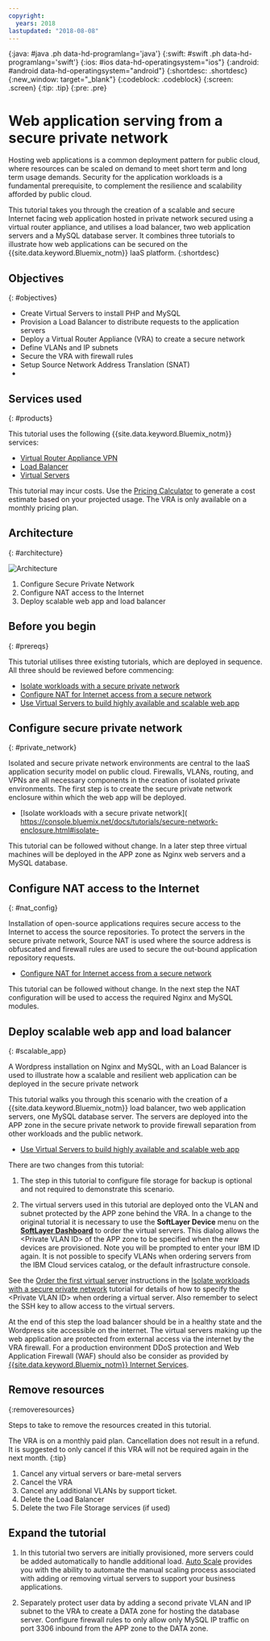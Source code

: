 ```yaml
---
copyright:
  years: 2018
lastupdated: "2018-08-08"
---
```


{:java: #java .ph data-hd-programlang='java'}
{:swift: #swift .ph data-hd-programlang='swift'}
{:ios: #ios data-hd-operatingsystem="ios"}
{:android: #android data-hd-operatingsystem="android"}
{:shortdesc: .shortdesc}
{:new_window: target="_blank"}
{:codeblock: .codeblock}
{:screen: .screen}
{:tip: .tip}
{:pre: .pre}

# Web application serving from a secure private network

Hosting web applications is a common deployment pattern for public cloud, where resources can be scaled on demand to meet short term and long term usage demands. Security for the application workloads is a fundamental prerequisite, to complement the resilience and scalability afforded by public cloud. 

This tutorial takes you through the creation of a scalable and secure Internet facing web application hosted in private network secured using a virtual router appliance, and utilises a load balancer, two web application servers and a MySQL database server. It combines three tutorials to illustrate how web applications can be secured on the {{site.data.keyword.Bluemix_notm}} IaaS platform.
{:shortdesc}

## Objectives
{: #objectives}

-	Create Virtual Servers to install PHP and MySQL
-	Provision a Load Balancer to distribute requests to the application servers
-	Deploy a Virtual Router Appliance (VRA) to create a secure network
-	Define VLANs and IP subnets 
-	Secure the VRA with firewall rules
-	Setup Source Network Address Translation (SNAT) 
-	
## Services used
{: #products}

This tutorial uses the following {{site.data.keyword.Bluemix_notm}} services: 

* [Virtual Router Appliance VPN](https://console.bluemix.net/docs/infrastructure/virtual-router-appliance/about.html#virtual-private-network-vpn-gateway)
* [Load Balancer]( https://console.bluemix.net/catalog/infrastructure/load-balancer-group)
* [Virtual Servers]( https://console.bluemix.net/catalog/infrastructure/virtual-server-group)

This tutorial may incur costs. Use the [Pricing Calculator](https://console.bluemix.net/pricing/) to generate a cost estimate based on your projected usage. The VRA is only available on a monthly pricing plan.

## Architecture
{: #architecture}

<p style="text-align: center;">

  ![Architecture](images/web-app-private.png)
</p>

1.	Configure Secure Private Network
2.	Configure NAT access to the Internet
3.	Deploy scalable web app and load balancer

## Before you begin
{: #prereqs}

This tutorial utilises three existing tutorials, which are deployed in sequence. All three should be reviewed before commencing:

-	[Isolate workloads with a secure private network]( https://console.bluemix.net/docs/tutorials/secure-network-enclosure.html#isolate-workloads-with-a-secure-private-network) 
-	[Configure NAT for Internet access from a secure network]( https://console.bluemix.net/docs/tutorials/nat-config-private.html#configure-firewall-rules-for-internet-access-from-a-private-network)
-	[Use Virtual Servers to build highly available and scalable web app]( https://console.bluemix.net/docs/tutorials/highly-available-and-scalable-web-application.html#use-virtual-servers-to-build-highly-available-and-scalable-web-app)



## Configure secure private network
{: #private_network}

Isolated and secure private network environments are central to the IaaS application security model on public cloud. Firewalls, VLANs, routing, and VPNs are all necessary components in the creation of isolated private environments. 
The first step is to create the secure private network enclosure within which the web app will be deployed.  

-	[Isolate workloads with a secure private network]( https://console.bluemix.net/docs/tutorials/secure-network-enclosure.html#isolate-

This tutorial can be followed without change. In a later step three virtual machines will be deployed in the APP zone as Nginx web servers and a MySQL database. 

## Configure NAT access to the Internet
{: #nat_config}

Installation of open-source applications requires secure access to the Internet to access the source repositories. To protect the servers in the secure private network, Source NAT is used where the source address is obfuscated and firewall rules are used to secure the out-bound application repository requests. 

-	[Configure NAT for Internet access from a secure network]( https://console.bluemix.net/docs/tutorials/nat-config-private.html#configure-firewall-rules-for-internet-access-from-a-private-network)

This tutorial can be followed without change. In the next step the NAT configuration will be used to access the required Nginx and MySQL modules.  


## Deploy scalable web app and load balancer
{: #scalable_app}

A Wordpress installation on Nginx and MySQL, with an Load Balancer is used to illustrate how a scalable and resilient web application can be deployed in the secure private network 

This tutorial walks you through this scenario with the creation of a {{site.data.keyword.Bluemix_notm}} load balancer, two web application servers, one MySQL database server. The servers are deployed into the APP zone in the secure private network to provide firewall separation from other workloads and the public network. 

-	[Use Virtual Servers to build highly available and scalable web app]( https://console.bluemix.net/docs/tutorials/highly-available-and-scalable-web-application.html#use-virtual-servers-to-build-highly-available-and-scalable-web-app)

There are two changes from this tutorial:

1.	The step in this tutorial to configure file storage for backup is optional and not required to demonstrate this scenario.

2.	The virtual servers used in this tutorial are deployed onto the VLAN and subnet protected by the APP zone behind the VRA. In a change to the original tutorial it is necessary to use the **SoftLayer Device** menu on the **[SoftLayer Dashboard]( https://control.softlayer.com)** to order the virtual servers. This dialog allows the \<Private VLAN ID\> of the APP zone to be specified when the new devices are provisioned. Note you will be prompted to enter your IBM ID again. It is not possible to specify VLANs when ordering servers from the IBM Cloud services catalog, or the default infrastructure console.

See the [Order the first virtual server](https://console.bluemix.net/docs/tutorials/secure-network-enclosure.html#order_virtualserver) instructions in the [Isolate workloads with a secure private network]( https://console.bluemix.net/docs/tutorials/secure-network-enclosure.html#isolate-workloads-with-a-secure-private-network) tutorial for details of how to specify the \<Private VLAN ID\> when ordering a virtual server. Also remember to select the SSH key to allow access to the virtual servers. 

At the end of this step the load balancer should be in a healthy state and the Wordpress site accessible on the internet. The virtual servers making up the web application are protected from external access via the internet by the VRA firewall. For a production environment DDoS protection and Web Application Firewall (WAF) should also be consider as provided by [{{site.data.keyword.Bluemix_notm}} Internet Services](https://console.bluemix.net/catalog/services/internet-services).


## Remove resources
{:removeresources}

Steps to take to remove the resources created in this tutorial. 

The VRA is on a monthly paid plan. Cancellation does not result in a refund. It is suggested to only cancel if this VRA will not be required again in the next month. 
{:tip}  

1. Cancel any virtual servers or bare-metal servers
2. Cancel the VRA
3. Cancel any additional VLANs by support ticket.
4. Delete the Load Balancer
5. Delete the two File Storage services (if used)

## Expand the tutorial 

1. In this tutorial two servers are initially provisioned, more servers could be added automatically to handle additional load. [Auto Scale]( https://console.bluemix.net/docs/infrastructure/SLautoscale/index.html#create-an-autoscale-group) provides you with the ability to automate the manual scaling process associated with adding or removing virtual servers to support your business applications.

2. Separately protect user data by adding a second private VLAN and IP subnet to the VRA to create a DATA zone for hosting the database server. Configure firewall rules to only allow only MySQL IP traffic on port 3306 inbound from the APP zone to the DATA zone. 

